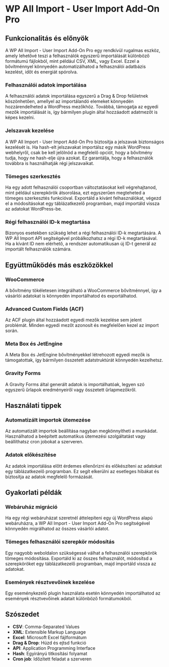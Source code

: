 # WP All Import - User Import Add-On Pro

## Funkcionalitás és előnyök

A WP All Import - User Import Add-On Pro egy rendkívül rugalmas eszköz, amely lehetővé teszi a felhasználók egyszerű importálását különböző formátumú fájlokból, mint például CSV, XML, vagy Excel. Ezzel a bővítménnyel könnyedén automatizálhatod a felhasználói adatbázis kezelést, időt és energiát spórolva.

### Felhasználói adatok importálása

A felhasználói adatok importálása egyszerű a Drag & Drop felületnek köszönhetően, amellyel az importálandó elemeket könnyedén hozzárendelheted a WordPress mezőkhöz. Továbbá, támogatja az egyedi mezők importálását is, így bármilyen plugin által hozzáadott adatmezőt is képes kezelni.

### Jelszavak kezelése

A WP All Import - User Import Add-On Pro biztosítja a jelszavak biztonságos kezelését is. Ha hash-elt jelszavakat importálsz egy másik WordPress webhelyről, csak be kell jelölnöd a megfelelő opciót, hogy a bővítmény tudja, hogy ne hash-elje újra azokat. Ez garantálja, hogy a felhasználók továbbra is használhatják régi jelszavaikat.

### Tömeges szerkesztés

Ha egy adott felhasználói csoportban változtatásokat kell végrehajtanod, mint például szerepkörök átsorolása, ezt egyszerűen megteheted a tömeges szerkesztés funkcióval. Exportáld a kívánt felhasználókat, végezd el a módosításokat egy táblázatkezelő programban, majd importáld vissza az adatokat WordPress-be.

### Régi felhasználói ID-k megtartása

Bizonyos esetekben szükség lehet a régi felhasználói ID-k megtartására. A WP All Import API segítségével próbálkozhatsz a régi ID-k megtartásával. Ha a kívánt ID nem elérhető, a rendszer automatikusan új ID-t generál az importált felhasználók számára.

## Együttműködés más eszközökkel

### WooCommerce

A bővítmény tökéletesen integrálható a WooCommerce bővítménnyel, így a vásárlói adatokat is könnyedén importálhatod és exportálhatod.

### Advanced Custom Fields (ACF)

Az ACF plugin által hozzáadott egyedi mezők kezelése sem jelent problémát. Minden egyedi mezőt azonosít és megfelelően kezel az import során.

### Meta Box és JetEngine

A Meta Box és JetEngine bővítményekkel létrehozott egyedi mezők is támogatottak, így bármilyen összetett adatstruktúrát könnyedén kezelhetsz.

### Gravity Forms

A Gravity Forms által generált adatok is importálhatóak, legyen szó egyszerű űrlapok eredményeiről vagy összetett űrlapmezőkről.

## Használati tippek

### Automatizált importok ütemezése

Az automatizált importok beállítása nagyban megkönnyítheti a munkádat. Használhatod a beépített automatikus ütemezési szolgáltatást vagy beállíthatsz cron jobokat a szerveren.

### Adatok előkészítése

Az adatok importálása előtt érdemes ellenőrizni és előkészíteni az adatokat egy táblázatkezelő programban. Ez segít elkerülni az esetleges hibákat és biztosítja az adatok megfelelő formázását.

## Gyakorlati példák

### Webáruház migráció

Ha egy régi webáruházat szeretnél áttelepíteni egy új WordPress alapú webáruházra, a WP All Import - User Import Add-On Pro segítségével könnyedén migrálhatod az összes vásárlói adatot.

### Tömeges felhasználói szerepkör módosítás

Egy nagyobb weboldalon szükségessé válhat a felhasználói szerepkörök tömeges módosítása. Exportáld ki az összes felhasználót, módosítsd a szerepköröket egy táblázatkezelő programban, majd importáld vissza az adatokat.

### Események résztvevőinek kezelése

Egy eseménykezelő plugin használata esetén könnyedén importálhatod az események résztvevőinek adatait különböző formátumokból.

## Szószedet

- **CSV**: Comma-Separated Values
- **XML**: Extensible Markup Language
- **Excel**: Microsoft Excel fájlformátum
- **Drag & Drop**: Húzd és ejtsd funkció
- **API**: Application Programming Interface
- **Hash**: Egyirányú titkosítási folyamat
- **Cron job**: Időzített feladat a szerveren